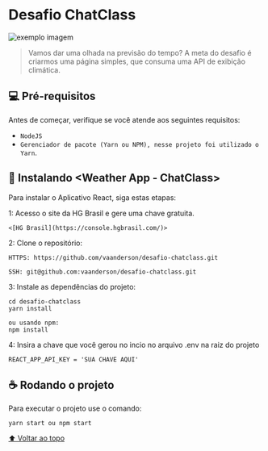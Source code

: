 # Desafio ChatClass


<img src="https://i.imgur.com/a81RxBQ.png" alt="exemplo imagem">

> Vamos dar uma olhada na previsão do tempo? A meta do desafio é criarmos uma página simples, que consuma uma API de exibição climática.


## 💻 Pré-requisitos

Antes de começar, verifique se você atende aos seguintes requisitos:

* `NodeJS`
* `Gerenciador de pacote (Yarn ou NPM), nesse projeto foi utilizado o Yarn`.

## 🚀 Instalando <Weather App - ChatClass>

Para instalar o Aplicativo React, siga estas etapas:

1: Acesso o site da HG Brasil e gere uma chave gratuita.
```
<[HG Brasil](https://console.hgbrasil.com/)>
```

2: Clone o repositório:
```
HTTPS: https://github.com/vaanderson/desafio-chatclass.git

SSH: git@github.com:vaanderson/desafio-chatclass.git
```
3: Instale as dependências do projeto:
```
cd desafio-chatclass
yarn install

ou usando npm:
npm install
```


4: Insira a chave que você gerou no incio no arquivo .env na raiz do projeto

```
REACT_APP_API_KEY = 'SUA CHAVE AQUI'
```



## ☕            Rodando o projeto

Para executar o projeto use o comando:

```
yarn start ou npm start
```

[⬆ Voltar ao topo](#)<br>
